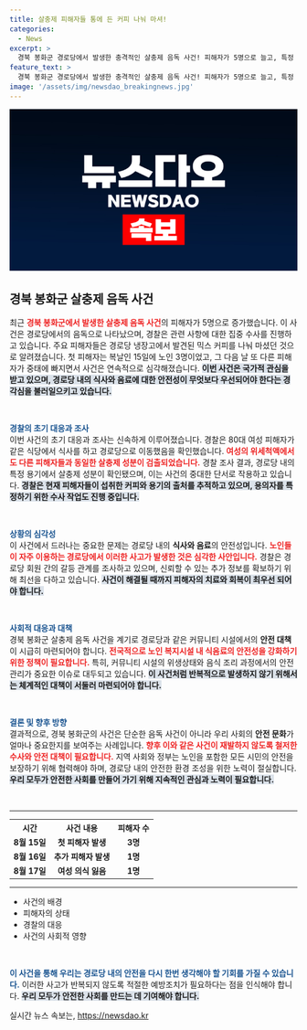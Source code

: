 ```yaml
---
title: 살충제 피해자들 통에 든 커피 나눠 마셔!
categories:
  - News
excerpt: >
  경북 봉화군 경로당에서 발생한 충격적인 살충제 음독 사건! 피해자가 5명으로 늘고, 특정 용기에서 살충제 성분이 확인되었습니다. 여름 더위를 피해 나눠 마신 커피가 끔찍한 결과를 초래한 이 사건의 전말은 과연 무엇일까요? 클릭하여 자세히 알아보세요!
feature_text: >
  경북 봉화군 경로당에서 발생한 충격적인 살충제 음독 사건! 피해자가 5명으로 늘고, 특정 용기에서 살충제 성분이 확인되었습니다. 여름 더위를 피해 나눠 마신 커피가 끔찍한 결과를 초래한 이 사건의 전말은 과연 무엇일까요? 클릭하여 자세히 알아보세요!
image: '/assets/img/newsdao_breakingnews.jpg'
---
```


<p><img src="/assets/img/newsdao_breakingnews.jpg" alt="bookingtag 속보" /></p>

<h2 data-ke-size="size26">경북 봉화군 살충제 음독 사건</h2>

<p data-ke-size="size16">최근 <b><span style="color: #ee2323;">경북 봉화군에서 발생한 살충제 음독 사건</span></b>의 피해자가 5명으로 증가했습니다. 이 사건은 경로당에서의 음독으로 나타났으며, 경찰은 관련 사항에 대한 집중 수사를 진행하고 있습니다. 주요 피해자들은 경로당 냉장고에서 발견된 믹스 커피를 나눠 마셨던 것으로 알려졌습니다. 첫 피해자는 복날인 15일에 노인 3명이었고, 그 다음 날 또 다른 피해자가 중태에 빠지면서 사건은 연속적으로 심각해졌습니다. <b><span style="background-color: #21538527;">이번 사건은 국가적 관심을 받고 있으며, 경로당 내의 식사와 음료에 대한 안전성이 무엇보다 우선되어야 한다는 경각심을 불러일으키고 있습니다.</span></b></p>

<p data-ke-size="size16">&nbsp;</p>

<p><b><span style="color: #1a5490;">경찰의 초기 대응과 조사</span></b><br />
이번 사건의 초기 대응과 조사는 신속하게 이루어졌습니다. 경찰은 80대 여성 피해자가 같은 식당에서 식사를 하고 경로당으로 이동했음을 확인했습니다. <b><span style="color: #ee2323;">여성의 위세척액에서도 다른 피해자들과 동일한 살충제 성분이 검출되었습니다.</span></b> 경찰 조사 결과, 경로당 내의 특정 용기에서 살충제 성분이 확인됐으며, 이는 사건의 중대한 단서로 작용하고 있습니다. <b><span style="background-color: #21538527;">경찰은 현재 피해자들이 섭취한 커피와 용기의 출처를 추적하고 있으며, 용의자를 특정하기 위한 수사 작업도 진행 중입니다.</span></b></p>

<p data-ke-size="size16">&nbsp;</p>

<p><b><span style="color: #1a5490;">상황의 심각성</span></b><br />
이 사건에서 드러나는 중요한 문제는 경로당 내의 <b>식사와 음료</b>의 안전성입니다. <b><span style="color: #ee2323;">노인들이 자주 이용하는 경로당에서 이러한 사고가 발생한 것은 심각한 사안입니다.</span></b> 경찰은 경로당 회원 간의 갈등 관계를 조사하고 있으며, 신뢰할 수 있는 추가 정보를 확보하기 위해 최선을 다하고 있습니다. <b><span style="background-color: #21538527;">사건이 해결될 때까지 피해자의 치료와 회복이 최우선 되어야 합니다.</span></b></p>

<p data-ke-size="size16">&nbsp;</p>

<p><b><span style="color: #1a5490;">사회적 대응과 대책</span></b><br />
경북 봉화군 살충제 음독 사건을 계기로 경로당과 같은 커뮤니티 시설에서의 <b>안전 대책</b>이 시급히 마련되어야 합니다. <b><span style="color: #ee2323;">전국적으로 노인 복지시설 내 식음료의 안전성을 강화하기 위한 정책이 필요합니다.</span></b> 특히, 커뮤니티 시설의 위생상태와 음식 조리 과정에서의 안전관리가 중요한 이슈로 대두되고 있습니다. <b><span style="background-color: #21538527;">이 사건처럼 반복적으로 발생하지 않기 위해서는 체계적인 대책이 서둘러 마련되어야 합니다.</span></b></p>

<p data-ke-size="size16">&nbsp;</p>

<p><b><span style="color: #1a5490;">결론 및 향후 방향</span></b><br />
결과적으로, 경북 봉화군의 사건은 단순한 음독 사건이 아니라 우리 사회의 <b>안전 문화</b>가 얼마나 중요한지를 보여주는 사례입니다. <b><span style="color: #ee2323;">향후 이와 같은 사건이 재발하지 않도록 철저한 수사와 안전 대책이 필요합니다.</span></b> 지역 사회와 정부는 노인을 포함한 모든 시민의 안전을 보장하기 위해 협력해야 하며, 경로당 내의 안전한 환경 조성을 위한 노력이 절실합니다. <b><span style="background-color: #21538527;">우리 모두가 안전한 사회를 만들어 가기 위해 지속적인 관심과 노력이 필요합니다.</span></b></p>

<p data-ke-size="size16">&nbsp;</p>

<hr>

<table>
  <tr>
    <th style="text-align: center; height: 17px;"><b>시간</b></th>
    <th style="text-align: center; height: 17px;"><b>사건 내용</b></th>
    <th style="text-align: center; height: 17px;"><b>피해자 수</b></th>
  </tr>
  <tr>
    <td style="text-align: center; height: 17px;"><b>8월 15일</b></td>
    <td style="text-align: center; height: 17px;"><b>첫 피해자 발생</b></td>
    <td style="text-align: center; height: 17px;"><b>3명</b></td>
  </tr>
  <tr>
    <td style="text-align: center; height: 17px;"><b>8월 16일</b></td>
    <td style="text-align: center; height: 17px;"><b>추가 피해자 발생</b></td>
    <td style="text-align: center; height: 17px;"><b>1명</b></td>
  </tr>
  <tr>
    <td style="text-align: center; height: 17px;"><b>8월 17일</b></td>
    <td style="text-align: center; height: 17px;"><b>여성 의식 잃음</b></td>
    <td style="text-align: center; height: 17px;"><b>1명</b></td>
  </tr>
</table>

<hr>

<ul>
  <li>사건의 배경</li>
  <li>피해자의 상태</li>
  <li>경찰의 대응</li>
  <li>사건의 사회적 영향</li>
</ul>

<p data-ke-size="size16">&nbsp;</p> 

<p><b><span style="color: #1a5490;">이 사건을 통해 우리는 경로당 내의 안전을 다시 한번 생각해야 할 기회를 가질 수 있습니다.</span></b> 이러한 사고가 반복되지 않도록 적절한 예방조치가 필요하다는 점을 인식해야 합니다. <b><span style="background-color: #21538527;">우리 모두가 안전한 사회를 만드는 데 기여해야 합니다.</span></b></p>
실시간 뉴스 속보는, <a href="https://newsdao.kr" rel="dofollow">https://newsdao.kr</a>


